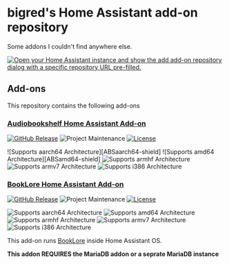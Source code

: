 # bigred's Home Assistant add-on repository

Some addons I couldn't find anywhere else.

[![Open your Home Assistant instance and show the add add-on repository dialog with a specific repository URL pre-filled.](https://my.home-assistant.io/badges/supervisor_add_addon_repository.svg)](https://my.home-assistant.io/redirect/supervisor_add_addon_repository/?repository_url=https%3A%2F%2Fgithub.com%2Fbigred10151990%2Fha-addons)

## Add-ons

This repository contains the following add-ons

### [Audiobookshelf Home Assistant Add-on](./audiobookshelfserver)

[![GitHub Release][ABSreleases-shield]][ABSreleases]
![Project Maintenance][ABSmaintenance-shield]
[![License][ABSlicense-shield]](LICENSE.md)

![Supports aarch64 Architecture][ABSaarch64-shield]
![Supports amd64 Architecture][ABSamd64-shield]
![Supports armhf Architecture][armhf-shield]
![Supports armv7 Architecture][armv7-shield]
![Supports i386 Architecture][i386-shield]

[aarch64-shield]: https://img.shields.io/badge/aarch64-yes-green.svg
[amd64-shield]: https://img.shields.io/badge/amd64-yes-green.svg
[armhf-shield]: https://img.shields.io/badge/armhf-no-red.svg
[armv7-shield]: https://img.shields.io/badge/armv7-no-red.svg
[i386-shield]: https://img.shields.io/badge/i386-no-red.svg

[issue]: https://github.com/bigred10151990/audiobookshelfserver/issues
[ABSlicense-shield]: https://img.shields.io/github/license/bigred10151990/audiobookshelfserver
[ABSmaintenance-shield]: https://img.shields.io/maintenance/yes/2025.svg
[ABSreleases-shield]: https://img.shields.io/github/release/bigred10151990/ha-addons.svg
[ABSreleases]: https://github.com/bigred10151990/audiobookshelfserver/releases
[project-stage-shield]: https://img.shields.io/badge/project%20stage-production%20ready-brightgreen.svg

### [BookLore Home Assistant Add-on](./bookloreserver)
[![GitHub Release][BLreleases-shield]][BLreleases]
![Project Maintenance][BLmaintenance-shield]
[![License][BLlicense-shield]](LICENSE.md)

![Supports aarch64 Architecture][BLaarch64-shield]
![Supports amd64 Architecture][BLamd64-shield]
![Supports armhf Architecture][BLarmhf-shield]
![Supports armv7 Architecture][BLarmv7-shield]
![Supports i386 Architecture][BLi386-shield]

[BLaarch64-shield]: https://img.shields.io/badge/aarch64-yes-green.svg
[BLamd64-shield]: https://img.shields.io/badge/amd64-yes-green.svg
[BLarmhf-shield]: https://img.shields.io/badge/armhf-no-red.svg
[BLarmv7-shield]: https://img.shields.io/badge/armv7-no-red.svg
[BLi386-shield]: https://img.shields.io/badge/i386-no-red.svg

[BLissue]: https://github.com/bigred10151990/bookloreserver/issues
[BLlicense-shield]: https://img.shields.io/github/license/bigred10151990/bookloreserver
[BLmaintenance-shield]: https://img.shields.io/maintenance/yes/2025.svg
[BLreleases-shield]: https://img.shields.io/github/release/bigred10151990/ha-addons.svg
[BLreleases]: https://github.com/bigred10151990/bookloreserver/releases

This add-on runs [BookLore](https://github.com/booklore-app/booklore) inside Home Assistant OS.

**This addon REQUIRES the MariaDB addon or a seprate MariaDB instance**

<!--

Notes to developers after forking or using the github template feature:
- While developing comment out the 'image' key from 'example/config.yaml' to make the supervisor build the addon
  - Remember to put this back when pushing up your changes.
- When you merge to the 'main' branch of your repository a new build will be triggered.
  - Make sure you adjust the 'version' key in 'example/config.yaml' when you do that.
  - Make sure you update 'example/CHANGELOG.md' when you do that.
  - The first time this runs you might need to adjust the image configuration on github container registry to make it public
  - You may also need to adjust the github Actions configuration (Settings > Actions > General > Workflow > Read & Write)
- Adjust the 'image' key in 'example/config.yaml' so it points to your username instead of 'home-assistant'.
  - This is where the build images will be published to.
- Rename the example directory.
  - The 'slug' key in 'example/config.yaml' should match the directory name.
- Adjust all keys/url's that points to 'home-assistant' to now point to your user/fork.
- Share your repository on the forums https://community.home-assistant.io/c/projects/9
- Do awesome stuff!
 -->

